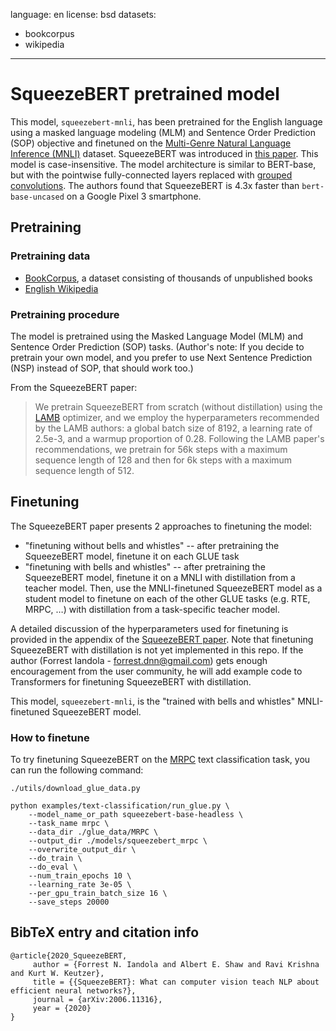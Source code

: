 language: en
license: bsd
datasets:
- bookcorpus
- wikipedia
---

# SqueezeBERT pretrained model

This model, `squeezebert-mnli`, has been pretrained for the English language using a masked language modeling (MLM) and Sentence Order Prediction (SOP) objective and finetuned on the [Multi-Genre Natural Language Inference (MNLI)](https://cims.nyu.edu/~sbowman/multinli/) dataset.
SqueezeBERT was introduced in [this paper](https://arxiv.org/abs/2006.11316). This model is case-insensitive. The model architecture is similar to BERT-base, but with the pointwise fully-connected layers replaced with [grouped convolutions](https://blog.yani.io/filter-group-tutorial/).
The authors found that SqueezeBERT is 4.3x faster than `bert-base-uncased` on a Google Pixel 3 smartphone.


## Pretraining

### Pretraining data
- [BookCorpus](https://yknzhu.wixsite.com/mbweb), a dataset consisting of thousands of unpublished books
- [English Wikipedia](https://en.wikipedia.org/wiki/English_Wikipedia)

### Pretraining procedure
The model is pretrained using the Masked Language Model (MLM) and Sentence Order Prediction (SOP) tasks. (Author's note: If you decide to pretrain your own model, and you prefer to use Next Sentence Prediction (NSP) instead of SOP, that should work too.)

From the SqueezeBERT paper:
> We pretrain SqueezeBERT from scratch (without distillation) using the [LAMB](https://arxiv.org/abs/1904.00962) optimizer, and we employ the hyperparameters recommended by the LAMB authors: a global batch size of 8192, a learning rate of 2.5e-3, and a warmup proportion of 0.28. Following the LAMB paper's recommendations, we pretrain for 56k steps with a maximum sequence length of 128 and then for 6k steps with a maximum sequence length of 512.

## Finetuning

The SqueezeBERT paper presents 2 approaches to finetuning the model:
- "finetuning without bells and whistles" -- after pretraining the SqueezeBERT model, finetune it on each GLUE task
- "finetuning with bells and whistles" -- after pretraining the SqueezeBERT model, finetune it on a MNLI with distillation from a teacher model. Then, use the MNLI-finetuned SqueezeBERT model as a student model to finetune on each of the other GLUE tasks (e.g. RTE, MRPC, …) with distillation from a task-specific teacher model.

A detailed discussion of the hyperparameters used for finetuning is provided in the appendix of the [SqueezeBERT paper](https://arxiv.org/abs/2006.11316).
Note that finetuning SqueezeBERT with distillation is not yet implemented in this repo. If the author (Forrest Iandola - forrest.dnn@gmail.com) gets enough encouragement from the user community, he will add example code to Transformers for finetuning SqueezeBERT with distillation.

This model, `squeezebert-mnli`, is the "trained with bells and whistles" MNLI-finetuned SqueezeBERT model.

### How to finetune
To try finetuning SqueezeBERT on the [MRPC](https://www.microsoft.com/en-us/download/details.aspx?id=52398) text classification task, you can run the following command:
```
./utils/download_glue_data.py

python examples/text-classification/run_glue.py \
    --model_name_or_path squeezebert-base-headless \
    --task_name mrpc \
    --data_dir ./glue_data/MRPC \
    --output_dir ./models/squeezebert_mrpc \
    --overwrite_output_dir \
    --do_train \
    --do_eval \
    --num_train_epochs 10 \
    --learning_rate 3e-05 \
    --per_gpu_train_batch_size 16 \
    --save_steps 20000

```

## BibTeX entry and citation info
```
@article{2020_SqueezeBERT,
     author = {Forrest N. Iandola and Albert E. Shaw and Ravi Krishna and Kurt W. Keutzer},
     title = {{SqueezeBERT}: What can computer vision teach NLP about efficient neural networks?},
     journal = {arXiv:2006.11316},
     year = {2020}
}
```
